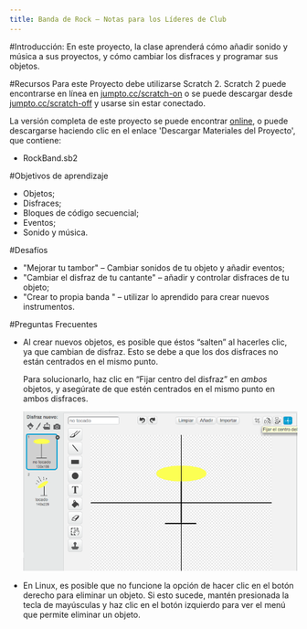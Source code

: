 ```yaml
---
title: Banda de Rock — Notas para los Líderes de Club
---
```


#Introducción:
En este proyecto, la clase aprenderá cómo añadir sonido y música a sus proyectos, y cómo cambiar los disfraces y programar sus objetos.

#Recursos
Para este Proyecto debe utilizarse Scratch 2. Scratch 2 puede encontrarse en línea en [jumpto.cc/scratch-on](http://jumpto.cc/scratch-on) o se puede descargar desde [jumpto.cc/scratch-off](http://jumpto.cc/scratch-off) y usarse sin estar conectado.

La versión completa de este proyecto se puede encontrar <a href="http://scratch.mit.edu/projects/26741186/#editor">online</a>, o puede descargarse haciendo clic en el enlace 'Descargar Materiales del Proyecto', que contiene:

+ RockBand.sb2

#Objetivos de aprendizaje
+ Objetos;
+ Disfraces;
+ Bloques de código secuencial;
+ Eventos;
+ Sonido y música.

#Desafíos
+ "Mejorar tu tambor" – Cambiar sonidos de tu objeto y añadir eventos;
+ "Cambiar el disfraz de tu cantante" – añadir y controlar disfraces de tu objeto;
+ "Crear to propia banda " – utilizar lo aprendido para crear nuevos instrumentos.

#Preguntas Frecuentes
+ Al crear nuevos objetos, es posible que éstos “salten” al hacerles clic, ya que cambian de disfraz. Esto se debe a que los dos disfraces no están centrados en el mismo punto.

	Para solucionarlo, haz clic en “Fijar centro del disfraz” en _ambos_ objetos, y asegúrate de que estén centrados en el mismo punto en ambos disfraces.

	![screenshot](images/band-center.png)

+ En Linux, es posible que no funcione la opción de hacer clic en el botón derecho para eliminar un objeto. Si esto sucede, mantén presionada la tecla de mayúsculas y haz clic en el botón izquierdo para ver el menú que permite eliminar un objeto.
